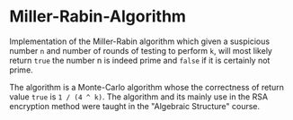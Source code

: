 # Miller-Rabin-Algorithm
Implementation of the Miller-Rabin algorithm which given a suspicious number ```n``` and number of rounds of testing to perform ```k```, will most likely return ```true``` the number n is indeed prime and ```false``` if it is certainly not prime.

The algorithm is a Monte-Carlo algorithm whose the correctness of return value ```true``` is ```1 / (4 ^ k)```. The algorithm and its mainly use in the RSA encryption method were taught in the "Algebraic Structure" course.
